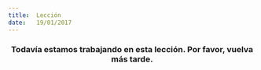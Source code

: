 ```yaml
---
title:  Lección
date:   19/01/2017
---
```


### <center>Todavía estamos trabajando en esta lección. Por favor, vuelva más tarde.</center>